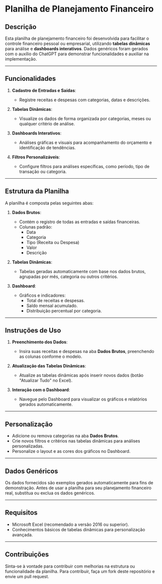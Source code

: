 # Planilha de Planejamento Financeiro

## Descrição
Esta planilha de planejamento financeiro foi desenvolvida para facilitar o controle financeiro pessoal ou empresarial, utilizando **tabelas dinâmicas** para análise e **dashboards interativos**. Dados genéricos foram gerados com o auxílio do ChatGPT para demonstrar funcionalidades e auxiliar na implementação.

---

## Funcionalidades
1. **Cadastro de Entradas e Saídas**:
   - Registre receitas e despesas com categorias, datas e descrições.

2. **Tabelas Dinâmicas**:
   - Visualize os dados de forma organizada por categorias, meses ou qualquer critério de análise.

3. **Dashboards Interativos**:
   - Análises gráficas e visuais para acompanhamento do orçamento e identificação de tendências.

4. **Filtros Personalizáveis**:
   - Configure filtros para análises específicas, como período, tipo de transação ou categoria.

---

## Estrutura da Planilha
A planilha é composta pelas seguintes abas:

1. **Dados Brutos**:
   - Contém o registro de todas as entradas e saídas financeiras.
   - Colunas padrão:
     - Data
     - Categoria
     - Tipo (Receita ou Despesa)
     - Valor
     - Descrição

2. **Tabelas Dinâmicas**:
   - Tabelas geradas automaticamente com base nos dados brutos, agrupadas por mês, categoria ou outros critérios.

3. **Dashboard**:
   - Gráficos e indicadores:
     - Total de receitas e despesas.
     - Saldo mensal acumulado.
     - Distribuição percentual por categoria.

---

## Instruções de Uso
1. **Preenchimento dos Dados**:
   - Insira suas receitas e despesas na aba **Dados Brutos**, preenchendo as colunas conforme o modelo.

2. **Atualização das Tabelas Dinâmicas**:
   - Atualize as tabelas dinâmicas após inserir novos dados (botão "Atualizar Tudo" no Excel).

3. **Interação com o Dashboard**:
   - Navegue pelo Dashboard para visualizar os gráficos e relatórios gerados automaticamente.

---

## Personalização
- Adicione ou remova categorias na aba **Dados Brutos**.
- Crie novos filtros e critérios nas tabelas dinâmicas para análises personalizadas.
- Personalize o layout e as cores dos gráficos no Dashboard.

---

## Dados Genéricos
Os dados fornecidos são exemplos gerados automaticamente para fins de demonstração. Antes de usar a planilha para seu planejamento financeiro real, substitua ou exclua os dados genéricos.

---

## Requisitos
- Microsoft Excel (recomendado a versão 2016 ou superior).
- Conhecimentos básicos de tabelas dinâmicas para personalização avançada.

---

## Contribuições
Sinta-se à vontade para contribuir com melhorias na estrutura ou funcionalidade da planilha. Para contribuir, faça um fork deste repositório e envie um pull request.

